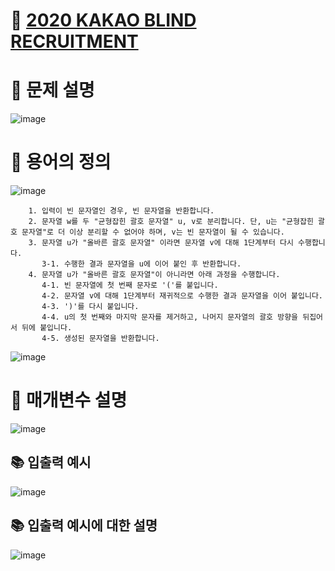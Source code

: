 # 📌 [2020 KAKAO BLIND RECRUITMENT](https://programmers.co.kr/learn/courses/30/lessons/60058)

# 📌 문제 설명
![image](https://user-images.githubusercontent.com/48740872/132479818-e5d40ab0-0c53-40e4-8e60-5483718d4d06.png)


# 📌 용어의 정의
![image](https://user-images.githubusercontent.com/48740872/132479858-883a678b-b893-4241-9c69-ef9af677cc8c.png)

        1. 입력이 빈 문자열인 경우, 빈 문자열을 반환합니다.
        2. 문자열 w를 두 "균형잡힌 괄호 문자열" u, v로 분리합니다. 단, u는 "균형잡힌 괄호 문자열"로 더 이상 분리할 수 없어야 하며, v는 빈 문자열이 될 수 있습니다.
        3. 문자열 u가 "올바른 괄호 문자열" 이라면 문자열 v에 대해 1단계부터 다시 수행합니다.
           3-1. 수행한 결과 문자열을 u에 이어 붙인 후 반환합니다.
        4. 문자열 u가 "올바른 괄호 문자열"이 아니라면 아래 과정을 수행합니다.
           4-1. 빈 문자열에 첫 번째 문자로 '('를 붙입니다.
           4-2. 문자열 v에 대해 1단계부터 재귀적으로 수행한 결과 문자열을 이어 붙입니다.
           4-3. ')'를 다시 붙입니다.
           4-4. u의 첫 번째와 마지막 문자를 제거하고, 나머지 문자열의 괄호 방향을 뒤집어서 뒤에 붙입니다.
           4-5. 생성된 문자열을 반환합니다.
![image](https://user-images.githubusercontent.com/48740872/132479942-736dfdfd-1f0f-4d09-a1fe-8e22fae2adc1.png)

# 📌 매개변수 설명
![image](https://user-images.githubusercontent.com/48740872/132479980-caddbb73-3eca-4f86-a35a-3d0407e5034f.png)
    

## 📚 입출력 예시
![image](https://user-images.githubusercontent.com/48740872/132480027-cc51be7f-ba31-42e8-a0a3-e5a8df72b091.png)

## 📚 입출력 예시에 대한 설명
![image](https://user-images.githubusercontent.com/48740872/132480087-88cba8f1-e590-4fd7-b499-8a51602ca56e.png)



